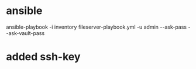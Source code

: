 # ansible
ansible-playbook -i inventory fileserver-playbook.yml -u admin --ask-pass --ask-vault-pass

# added ssh-key
